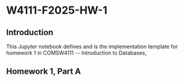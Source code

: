 # W4111-F2025-HW-1

## Introduction

This Jupyter notebook defines and is the implementation template for homework 1 in 
COMSW4111 -- Introduction to Databases, 

## Homework 1, Part A


